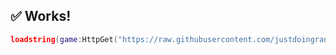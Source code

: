 ## ✅ Works!
  
```lua
loadstring(game:HttpGet("https://raw.githubusercontent.com/justdoingrandomstuff/World-Zero/refs/heads/main/autofarm"))()
```
